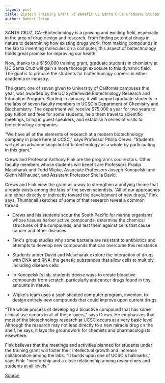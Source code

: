 ```yaml
---
layout: post
title: Biotech Training Grant To Benefit UC Santa Cruz Graduate Students
author: Robert Irion
---
```


SANTA CRUZ, CA--Biotechnology is a growing and exciting field,  especially in the area of drug design and research. From finding  potential drugs in nature to determining how existing drugs work,  from making compounds in the lab to inventing molecules on a  computer, this aspect of biotechnology holds great promise for  improving our health.

Now, thanks to a $150,000 training grant, graduate students in  chemistry at UC Santa Cruz will gain a more thorough exposure to  this dynamic field. The goal is to prepare the students for  biotechnology careers in either academia or industry.

The grant, one of seven given to University of California  campuses this year, was awarded by the UC Systemwide  Biotechnology Research and Education Program. Starting in January,  it will support graduate students in the labs of seven faculty  members in UCSC's Department of Chemistry and Biochemistry. The  department will receive $75,000 a year for two years to pay tuition  and fees for some students, help them travel to scientific meetings,  bring in guest speakers, and establish a series of visits to  biotechnology companies.

"We have all of the elements of research at a modern  biotechnology company in place here at UCSC," says Professor Phillip  Crews. "Students will get an advance snapshot of biotechnology as a  whole by participating in this grant."

Crews and Professor Anthony Fink are the program's  codirectors. Other faculty members whose students will benefit are  Professors Pradip Mascharak and Todd Wipke, Associate Professors  Joseph Konopelski and Glenn Millhauser, and Assistant Professor  Sheila David.

Crews and Fink view the grant as a way to strengthen a  unifying theme that already exists among the labs of the seven  scientists. "All of our approaches aim either directly or indirectly  toward the development of new drugs," Fink says. Thumbnail  sketches of some of that research reveal a common thread:

* Crews and his students scour the South Pacific for marine  organisms whose tissues harbor active compounds, determine the  chemical structures of the compounds, and test them against cells  that cause cancer and other diseases.

* Fink's group studies why some bacteria are resistant to  antibiotics and attempts to develop new compounds that can  overcome this resistance.

* Students under David and Mascharak explore the interaction  of drugs with DNA and RNA, the genetic substances that allow cells  to multiply, including disease cells.

* In Konopelski's lab, students devise ways to create  bioactive compounds from scratch, particularly anticancer drugs  found in tiny amounts in nature.

* Wipke's team uses a sophisticated computer program,  inventon, to design entirely new compounds that could improve upon  current drugs.

"The whole process of developing a bioactive compound that  has some clinical use occurs in all of these layers," says Crews. He  emphasizes that most of the biotechnology research at UCSC occurs  at a very basic level. Although the research may not lead directly to  a new miracle drug on the shelf, he says, it lays the groundwork for  chemists and pharmacologists elsewhere.

Fink believes that the meetings and activities planned for  students under the training grant will foster their intellectual  growth and increase collaboration among the labs. "It builds upon one  of UCSC's hallmarks," says Fink: "mentorship and a close relationship  among researchers and students at all levels."

[Source](http://www1.ucsc.edu/news_events/press_releases/archive/94-95/11-94/112994-Biotech_training_gr.html "Permalink to 112994-Biotech_training_gr")
